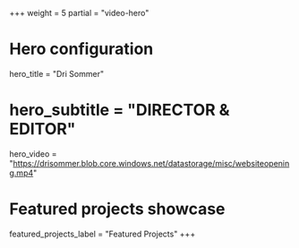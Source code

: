 +++
weight = 5
partial = "video-hero"

# Hero configuration
hero_title = "Dri Sommer"
# hero_subtitle = "DIRECTOR & EDITOR"
hero_video = "https://drisommer.blob.core.windows.net/datastorage/misc/websiteopening.mp4"

# Featured projects showcase
featured_projects_label = "Featured Projects"
+++
